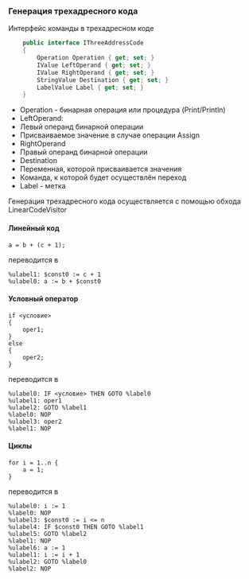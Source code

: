 ### Генерация трехадресного кода

Интерфейс команды в трехадресном коде
```cs
    public interface IThreeAddressCode
    {
        Operation Operation { get; set; }
        IValue LeftOperand { get; set; }
        IValue RightOperand { get; set; }
        StringValue Destination { get; set; }
        LabelValue Label { get; set; }
    }
```
* Operation - бинарная операция или процедура (Print/Println)
* LeftOperand:
 * Левый операнд бинарной операции
 * Присваиваемое значение в случае операции Assign
* RightOperand
 * Правый операнд бинарной операции
* Destination
 * Переменная, которой присваивается значения
 * Команда, к которой будет осуществлён переход
* Label - метка

Генерация трехадресного кода осуществляется с помощью обхода LinearCodeVisitor 

#### Линейный код
```
a = b + (c + 1);
```
переводится в
```
%ulabel1: $const0 := c + 1
%ulabel0: a := b + $const0
```
#### Условный оператор
```
if <условие> 
{
    oper1;
}
else
{
    oper2;
}
```

переводится в
```
%ulabel0: IF <условие> THEN GOTO %label0
%ulabel1: oper1
%ulabel2: GOTO %label1
%label0: NOP
%ulabel3: oper2
%label1: NOP
```
#### Циклы
```
for i = 1..n {
	a = 1;
}

```

переводится в 
```
%ulabel0: i := 1
%label0: NOP
%ulabel3: $const0 := i <= n
%ulabel4: IF $const0 THEN GOTO %label1
%ulabel5: GOTO %label2
%label1: NOP
%ulabel6: a := 1
%ulabel1: i := i + 1
%ulabel2: GOTO %label0
%label2: NOP
```